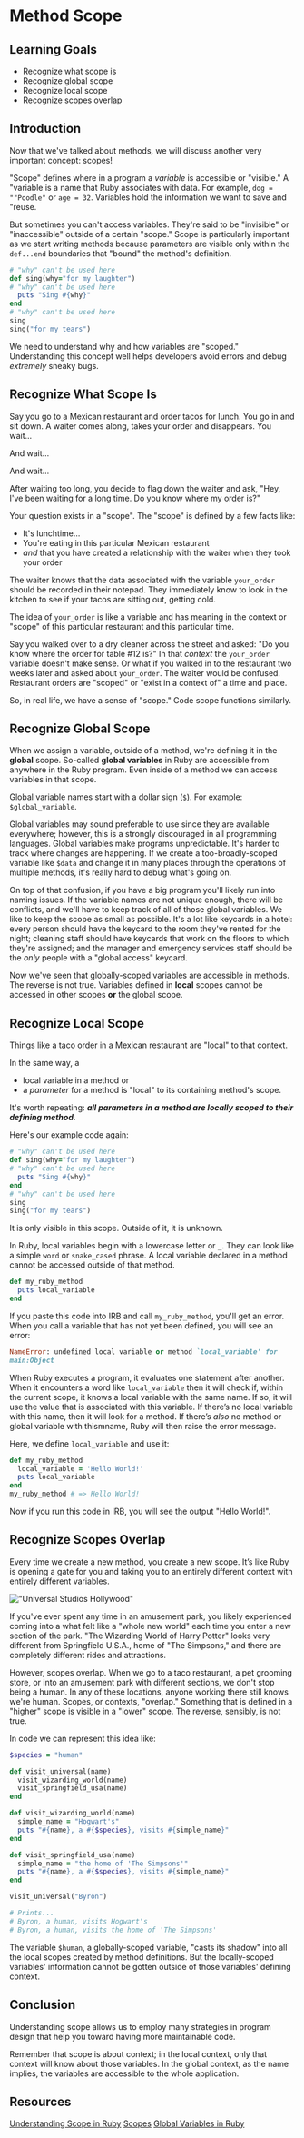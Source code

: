 # Method Scope 

## Learning Goals

- Recognize what scope is
- Recognize global scope
- Recognize local scope
- Recognize scopes overlap

## Introduction

Now that we've talked about methods, we will discuss another very important
concept: scopes!

"Scope" defines where in a program a _variable_ is accessible or "visible."  A
"variable is a name that Ruby associates with data. For example, `dog =
""Poodle"` or `age = 32`. Variables hold the information we want to save and
"reuse.

But sometimes you can't access variables. They're said to be "invisible" or
"inaccessible" outside of a certain "scope." Scope is particularly important
as we start writing methods because parameters are visible only within the
`def...end` boundaries that "bound" the method's definition.

```ruby
# "why" can't be used here
def sing(why="for my laughter")
# "why" can't be used here
  puts "Sing #{why}"
end
# "why" can't be used here
sing
sing("for my tears")
```

We need to understand why and how variables
are "scoped." Understanding this concept well helps developers avoid errors and
debug _extremely_ sneaky bugs.

## Recognize What Scope Is

Say you go to a Mexican restaurant and order tacos for lunch. You go in and sit
down. A waiter comes along, takes your order and disappears. You wait...

And wait...

And wait...

After waiting too long, you decide to flag down the waiter and ask, "Hey,
I've been waiting for a long time. Do you know where my order is?"

Your question exists in a "scope". The "scope" is defined by a few facts
like:

* It's lunchtime...
* You're eating in this particular Mexican restaurant
* _and_ that you have created a relationship with the waiter when they took your order

The waiter knows that the data associated with the variable `your_order` should
be recorded in their notepad. They immediately know to look in the kitchen
to see if your tacos are sitting out, getting cold.

The idea of `your_order` is like a variable and has meaning in the context or "scope" of this
particular restaurant and this particular time. 

Say you walked over to a dry cleaner across the street and asked: "Do you know where
the order for table #12 is?" In that _context_ the `your_order` variable doesn't
make sense.  Or what if you walked in to the restaurant two weeks later and asked about
`your_order`. The waiter would be confused. Restaurant orders are
"scoped" or "exist in a context of" a time and place.

So, in real life, we have a sense of "scope." Code scope functions similarly.

## Recognize Global Scope

When we assign a variable, outside of a method, we're defining it in the
**global** scope. So-called **global variables** in Ruby are accessible from
anywhere in the Ruby program. Even inside of a method we can access variables
in that scope.

Global variable names start with a dollar sign (`$`). For example:
`$global_variable`.

Global variables may sound preferable to use since they are available
everywhere; however, this is a strongly discouraged in all programming
languages. Global variables make programs unpredictable. It's harder to track
where changes are happening. If we create a too-broadly-scoped variable like `$data`
and change it in many places through the operations of multiple
methods, it's really hard to debug what's going on.

On top of that confusion, if you have a big program you'll likely run into
naming issues. If the variable names are not unique enough, there will be conflicts, and
we'll have to keep track of all of those global variables. We like to keep
the scope as small as possible. It's a lot like keycards in a hotel: every person
should have the keycard to the room they've rented for the night; cleaning
staff should have keycards that work on the floors to which they're assigned;
and the manager and emergency services staff should be the _only_ people with a
"global access" keycard.

Now we've seen that globally-scoped variables are accessible in methods.
The reverse is not true. Variables defined in **local** scopes cannot be
accessed in other scopes **or** the global scope.

## Recognize Local Scope

Things like a taco order in a Mexican restaurant are "local" to that context.

In
the same way, a

* local variable in a method or
* a _parameter_ for a method is "local" to its containing method's scope.

It's worth repeating: ***all parameters in a method are locally scoped
to their defining method***.

Here's our example code again:

```ruby
# "why" can't be used here
def sing(why="for my laughter")
# "why" can't be used here
  puts "Sing #{why}"
end
# "why" can't be used here
sing
sing("for my tears")
```

It is only visible in this scope. Outside of it, it is unknown.

In Ruby, local variables begin with a lowercase letter or `_`. They can look
like a simple `word` or `snake_cased` phrase. A local variable declared in a
method cannot be accessed outside of that method.

```ruby
def my_ruby_method
  puts local_variable
end
```

If you paste this code into IRB and call `my_ruby_method`, you'll get an error.
When you call a variable that has not yet been defined, you will see an error:

```ruby
NameError: undefined local variable or method `local_variable' for
main:Object
```

When Ruby executes a program, it evaluates one statement after another. When it
encounters a word like `local_variable` then it will check if, within the
current scope, it knows a local variable with the same name. If so, it will use
the value that is associated with this variable. If there’s no local variable with
this name, then it will look for a method. If there’s _also_ no method or global
variable with thismname, Ruby will then raise the error message.

Here, we define `local_variable` and use it:

```ruby
def my_ruby_method 
  local_variable = 'Hello World!'
  puts local_variable
end
my_ruby_method # => Hello World!
```

Now if you run this code in IRB, you will see the output "Hello World!".


## Recognize Scopes Overlap

Every time we create a new method, you create a new scope. It’s like Ruby is
opening a gate for you and taking you to an entirely different context with
entirely different variables.

!["Universal Studios Hollywood"](https://www.universalstudioshollywood.com/wp-content/themes/ush_theme/assets/images/USH_Map_2018_Final.jpg)

If you've ever spent any time in an amusement park, you likely experienced coming
into a what felt like a "whole new world" each time you enter a new section of
the park. "The Wizarding World of Harry Potter" looks very different from
Springfield U.S.A., home of "The Simpsons," and there are completely different
rides and attractions.

However, scopes overlap. When we go to a taco restaurant, a pet grooming store,
or into an amusement park with different sections, we don't stop being a human.
In any of these locations, anyone working there still knows we're human. Scopes,
or contexts, "overlap." Something that is defined in a "higher" scope is visible
in a "lower" scope. The reverse, sensibly, is not true.

In code we can represent this idea like:

```ruby
$species = "human"

def visit_universal(name)
  visit_wizarding_world(name)
  visit_springfield_usa(name)
end

def visit_wizarding_world(name)
  simple_name = "Hogwart's"
  puts "#{name}, a #{$species}, visits #{simple_name}"
end

def visit_springfield_usa(name)
  simple_name = "the home of 'The Simpsons'"
  puts "#{name}, a #{$species}, visits #{simple_name}"
end

visit_universal("Byron")

# Prints...
# Byron, a human, visits Hogwart's
# Byron, a human, visits the home of 'The Simpsons'
```

The variable `$human`, a globally-scoped variable, "casts its shadow" into all
the local scopes created by method definitions. But the locally-scoped
variables' information cannot be gotten outside of those variables' defining
context.

## Conclusion

Understanding scope allows us to employ many strategies in program design
that help you toward having more maintainable code.

Remember that scope is about
context; in the local context, only that context will know about those variables.
In the global context, as the name implies, the variables are accessible to the
whole application.

## Resources

[Understanding Scope in Ruby](https://www.sitepoint.com/understanding-scope-in-ruby/)
[Scopes](http://ruby-for-beginners.rubymonstas.org/writing_methods/scopes.html)
[Global Variables in Ruby](https://www.thoughtco.com/global-variables-2908384)
